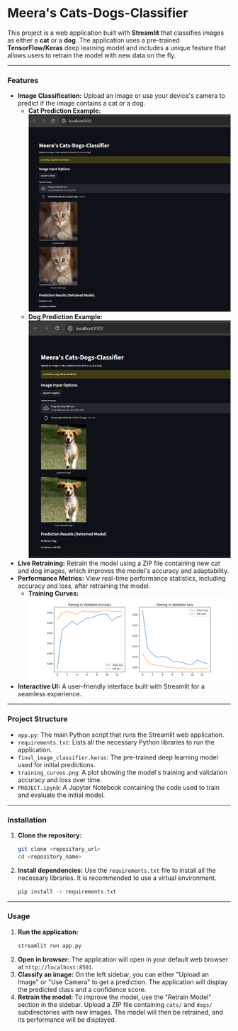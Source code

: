 # Meera's Cats-Dogs-Classifier

This project is a web application built with **Streamlit** that classifies images as either a **cat** or a **dog**. The application uses a pre-trained **TensorFlow/Keras** deep learning model and includes a unique feature that allows users to retrain the model with new data on the fly.

---

### Features

* **Image Classification:** Upload an image or use your device's camera to predict if the image contains a cat or a dog.
    * **Cat Prediction Example:** ![Cat Prediction](cat-prediction.png)
    * **Dog Prediction Example:** ![Dog Prediction](dog-prediction.png)
* **Live Retraining:** Retrain the model using a ZIP file containing new cat and dog images, which improves the model's accuracy and adaptability.
* **Performance Metrics:** View real-time performance statistics, including accuracy and loss, after retraining the model.
    * **Training Curves:** ![Training Curves](training_curves.png)
* **Interactive UI:** A user-friendly interface built with Streamlit for a seamless experience.

---

### Project Structure

* `app.py`: The main Python script that runs the Streamlit web application.
* `requirements.txt`: Lists all the necessary Python libraries to run the application.
* `final_image_classifier.keras`: The pre-trained deep learning model used for initial predictions.
* `training_curves.png`: A plot showing the model's training and validation accuracy and loss over time.
* `PROJECT.ipynb`: A Jupyter Notebook containing the code used to train and evaluate the initial model.

---

### Installation

1.  **Clone the repository:**
    ```bash
    git clone <repository_url>
    cd <repository_name>
    ```
2.  **Install dependencies:**
    Use the `requirements.txt` file to install all the necessary libraries. It is recommended to use a virtual environment.
    ```bash
    pip install -r requirements.txt
    ```

---

### Usage

1.  **Run the application:**
    ```bash
    streamlit run app.py
    ```
2.  **Open in browser:**
    The application will open in your default web browser at `http://localhost:8501`.
3.  **Classify an image:**
    On the left sidebar, you can either "Upload an Image" or "Use Camera" to get a prediction. The application will display the predicted class and a confidence score.
4.  **Retrain the model:**
    To improve the model, use the "Retrain Model" section in the sidebar. Upload a ZIP file containing `cats/` and `dogs/` subdirectories with new images. The model will then be retrained, and its performance will be displayed.
